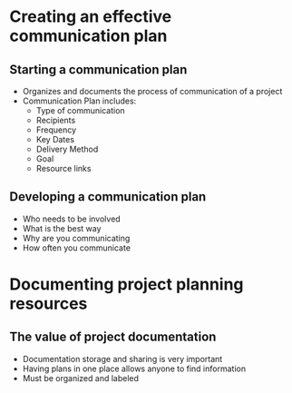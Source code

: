 # Creating an effective communication plan
## Starting a communication plan
- Organizes and documents the process of communication of a project
- Communication Plan includes:
  - Type of communication
  - Recipients
  - Frequency
  - Key Dates
  - Delivery Method
  - Goal
  - Resource links

## Developing a communication plan
- Who needs to be involved
- What is the best way
- Why are you communicating
- How often you communicate

# Documenting project planning resources
## The value of project documentation
- Documentation storage and sharing is very important
- Having plans in one place allows anyone to find information
- Must be organized and labeled

